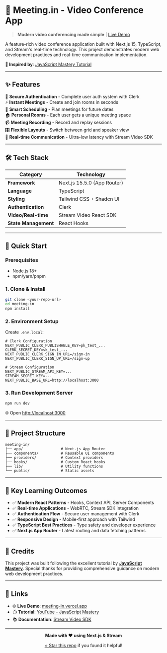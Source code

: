 # 🎥 Meeting.in - Video Conference App

> **Modern video conferencing made simple** | [Live Demo](https://meeting-in.vercel.app/)

A feature-rich video conference application built with Next.js 15, TypeScript, and Stream's real-time technology. This project demonstrates modern web development practices and real-time communication implementation.

**🎯 Inspired by**: [JavaScript Mastery Tutorial](https://www.youtube.com/watch?v=R8CIO1DZ2b8)

---

## ✨ Features

🔐 **Secure Authentication** - Complete user auth system with Clerk  
⚡ **Instant Meetings** - Create and join rooms in seconds  
📅 **Smart Scheduling** - Plan meetings for future dates  
🏠 **Personal Rooms** - Each user gets a unique meeting space  
📹 **Meeting Recording** - Record and replay sessions  
🎛️ **Flexible Layouts** - Switch between grid and speaker view  
🚀 **Real-time Communication** - Ultra-low latency with Stream Video SDK

---

## 🛠️ Tech Stack

| Category | Technology |
|----------|------------|
| **Framework** | Next.js 15.5.0 (App Router) |
| **Language** | TypeScript |
| **Styling** | Tailwind CSS + Shadcn UI |
| **Authentication** | Clerk |
| **Video/Real-time** | Stream Video React SDK |
| **State Management** | React Hooks |

---

## 🚀 Quick Start

### Prerequisites
- Node.js 18+ 
- npm/yarn/pnpm

### 1. Clone & Install
```bash
git clone <your-repo-url>
cd meeting-in
npm install
```

### 2. Environment Setup
Create `.env.local`:
```env
# Clerk Configuration
NEXT_PUBLIC_CLERK_PUBLISHABLE_KEY=pk_test_...
CLERK_SECRET_KEY=sk_test_...
NEXT_PUBLIC_CLERK_SIGN_IN_URL=/sign-in
NEXT_PUBLIC_CLERK_SIGN_UP_URL=/sign-up

# Stream Configuration
NEXT_PUBLIC_STREAM_API_KEY=...
STREAM_SECRET_KEY=...
NEXT_PUBLIC_BASE_URL=http://localhost:3000
```

### 3. Run Development Server
```bash
npm run dev
```
🌐 Open [http://localhost:3000](http://localhost:3000)

---

## 📁 Project Structure

```
meeting-in/
├── app/                 # Next.js App Router
├── components/          # Reusable UI components
├── providers/           # Context providers
├── hooks/               # Custom React hooks
├── lib/                 # Utility functions
└── public/              # Static assets
```

---

## 🎯 Key Learning Outcomes

- ✅ **Modern React Patterns** - Hooks, Context API, Server Components
- ✅ **Real-time Applications** - WebRTC, Stream SDK integration
- ✅ **Authentication Flow** - Secure user management with Clerk
- ✅ **Responsive Design** - Mobile-first approach with Tailwind
- ✅ **TypeScript Best Practices** - Type safety and developer experience
- ✅ **Next.js App Router** - Latest routing and data fetching patterns

---

## 🙏 Credits

This project was built following the excellent tutorial by [**JavaScript Mastery**](https://www.youtube.com/watch?v=R8CIO1DZ2b8). Special thanks for providing comprehensive guidance on modern web development practices.

---

## 🔗 Links

- 🌐 **Live Demo**: [meeting-in.vercel.app](https://meeting-in.vercel.app/)
- 📺 **Tutorial**: [YouTube - JavaScript Mastery](https://www.youtube.com/watch?v=R8CIO1DZ2b8)
- 📚 **Documentation**: [Stream Video SDK](https://getstream.io/video/docs/)

---

<div align="center">

**Made with ❤️ using Next.js & Stream**

[⭐ Star this repo](https://github.com/yourusername/meeting-in) if you found it helpful!

</div>
